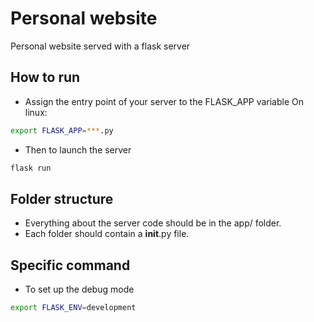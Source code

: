 # Personal website

Personal website served with a flask server

## How to run

* Assign the entry point of your server to the FLASK_APP variable
On linux:

```sh
export FLASK_APP=***.py
```

* Then to launch the server

```sh
flask run
```

## Folder structure

* Everything about the server code should be in the app/ folder.
* Each folder should contain a __init__.py file.

## Specific command

* To set up the debug mode

```sh
export FLASK_ENV=development
```
